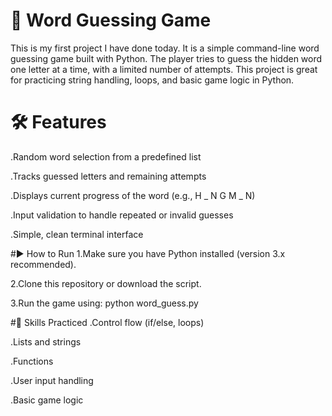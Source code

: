# 🎯 Word Guessing Game 
This is my first project I have done today.
It is a simple command-line word guessing game built with Python. The player tries to guess the hidden word one letter at a time, with a limited number of attempts. This project is great for practicing string handling, loops, and basic game logic in Python.

# 🛠 Features
.Random word selection from a predefined list

.Tracks guessed letters and remaining attempts

.Displays current progress of the word (e.g., H _ N G M _ N)

.Input validation to handle repeated or invalid guesses

.Simple, clean terminal interface

#▶️ How to Run
1.Make sure you have Python installed (version 3.x recommended).

2.Clone this repository or download the script.

3.Run the game using:
python word_guess.py

#🧠 Skills Practiced
.Control flow (if/else, loops)

.Lists and strings

.Functions

.User input handling

.Basic game logic
